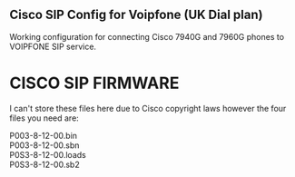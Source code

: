## Cisco SIP Config for Voipfone (UK Dial plan) ##
Working configuration for connecting Cisco 7940G and 7960G phones to VOIPFONE SIP service.

# CISCO SIP FIRMWARE #
I can't store these files here due to Cisco copyright laws however the four files you need are:

P003-8-12-00.bin  
P003-8-12-00.sbn  
P0S3-8-12-00.loads  
P0S3-8-12-00.sb2  
